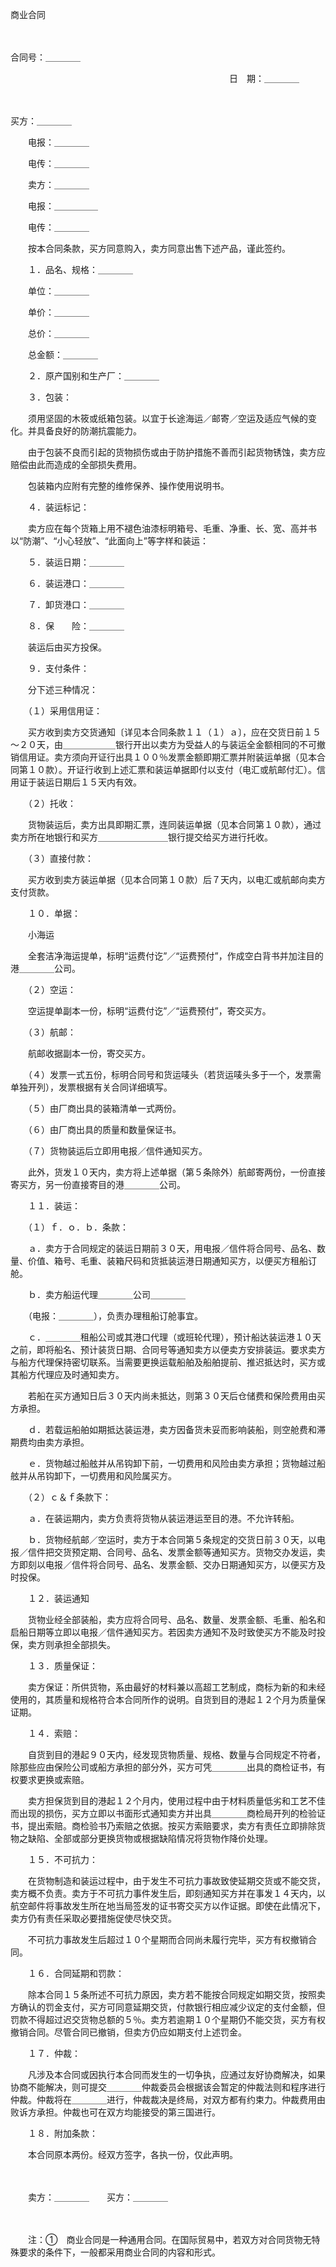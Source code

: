 



商业合同



 

　　　　　　　　　　　　　　　　　　　　　　　　　


 合同号：＿＿＿＿
 
　　　　　　　　　　　　　　　　　　　　　　　　　日　期：＿＿＿＿
 
　　

买方：＿＿＿＿

　　电报：＿＿＿＿　

　　电传：＿＿＿＿

　　卖方：＿＿＿＿

　　电报：＿＿＿＿＿　　　

　　电传：＿＿＿＿

　　按本合同条款，买方同意购入，卖方同意出售下述产品，谨此签约。

　　１．品名、规格：＿＿＿＿

　　单位：＿＿＿＿

　　单价：＿＿＿＿

　　总价：＿＿＿＿

　　总金额：＿＿＿＿

　　２．原产国别和生产厂：＿＿＿＿

　　３．包装：

　　须用坚固的木筱或纸箱包装。以宜于长途海运／邮寄／空运及适应气候的变化。并具备良好的防潮抗震能力。

　　由于包装不良而引起的货物损伤或由于防护措施不善而引起货物锈蚀，卖方应赔偿由此而造成的全部损失费用。

　　包装箱内应附有完整的维修保养、操作使用说明书。

　　４．装运标记：

　　卖方应在每个货箱上用不褪色油漆标明箱号、毛重、净重、长、宽、高并书以“防潮”、“小心轻放”、“此面向上”等字样和装运：

　　５．装运日期：＿＿＿＿

　　６．装运港口：＿＿＿＿

　　７．卸货港口：＿＿＿＿

　　８．保　　险：＿＿＿＿

　　装运后由买方投保。

　　９．支付条件：

　　分下述三种情况：

　　（１）采用信用证：

　　买方收到卖方交货通知〔详见本合同条款１１（１）ａ〕，应在交货日前１５～２０天，由＿＿＿＿＿＿银行开出以卖方为受益人的与装运全金额相同的不可撤销信用证。卖方须向开证行出具１００％发票金额即期汇票并附装运单据（见本合同第１０款）。开证行收到上述汇票和装运单据即付以支付（电汇或航邮付汇）。信用证于装运日期后１５天内有效。

　　（２）托收：

　　货物装运后，卖方出具即期汇票，连同装运单据（见本合同第１０款），通过卖方所在地银行和买方＿＿＿＿＿＿＿＿银行提交给买方进行托收。

　　（３）直接付款：

　　买方收到卖方装运单据（见本合同第１０款）后７天内，以电汇或航邮向卖方支付货款。

　　１０．单据：　　

　　小海运

　　全套洁净海运提单，标明“运费付讫”／“运费预付”，作成空白背书并加注目的港＿＿＿＿公司。

　　（２）空运：

　　空运提单副本一份，标明“运费付讫”／“运费预付”，寄交买方。

　　（３）航邮：

　　航邮收据副本一份，寄交买方。

　　（４）发票一式五份，标明合同号和货运唛头（若货运唛头多于一个，发票需单独开列），发票根据有关合同详细填写。

　　（５）由厂商出具的装箱清单一式两份。

　　（６）由厂商出具的质量和数量保证书。

　　（７）货物装运后立即用电报／信件通知买方。

　　此外，货发１０天内，卖方将上述单据（第５条除外）航邮寄两份，一份直接寄买方，另一份直接寄目的港＿＿＿＿公司。

　　１１．装运：

　　（１）ｆ．ｏ．ｂ．条款：

　　ａ．卖方于合同规定的装运日期前３０天，用电报／信件将合同号、品名、数量、价值、箱号、毛重、装箱尺码和货抵装运港日期通知买方，以便买方租船订舱。

　　ｂ．卖方船运代理＿＿＿＿公司＿＿＿＿

　　（电报：＿＿＿＿），负责办理租船订舱事宜。

　　ｃ．＿＿＿＿租船公司或其港口代理（或班轮代理），预计船达装运港１０天之前，即将船名、预计装货日期、合同号等通知卖方以便卖方安排装运。要求卖方与船方代理保持密切联系。当需要更换运载船舶及船舶提前、推迟抵达时，买方或其船方代理应及时通知卖方。

　　若船在买方通知日后３０天内尚未抵达，则第３０天后仓储费和保险费用由买方承担。

　　ｄ．若载运船舶如期抵达装运港，卖方因备货未妥而影响装船，则空舱费和滞期费均由卖方承担。

　　ｅ．货物越过船舷并从吊钩卸下前，一切费用和风险由卖方承担；货物越过船舷并从吊钩卸下，一切费用和风险属买方。

　　（２）ｃ＆ｆ条款下：

　　ａ．在装运期内，卖方负责将货物从装运港运至目的港。不允许转船。

　　ｂ．货物经航邮／空运时，卖方于本合同第５条规定的交货日前３０天，以电报／信件把交货预定期、合同号、品名、发票金额等通知买方。货物交办发运，卖方即刻以电报／信件将合同号、品名、发票金额、交办日期通知买方，以便买方及时投保。

　　１２．装运通知

　　货物业经全部装船，卖方应将合同号、品名、数量、发票金额、毛重、船名和启船日期等立即以电报／信件通知买方。若因卖方通知不及时致使买方不能及时投保，卖方则承担全部损失。

　　１３．质量保证：

　　卖方保证：所供货物，系由最好的材料兼以高超工艺制成，商标为新的和未经使用的，其质量和规格符合本合同所作的说明。自货到目的港起１２个月为质量保证期。

　　１４．索赔：

　　自货到目的港起９０天内，经发现货物质量、规格、数量与合同规定不符者，除那些应由保险公司或船方承担的部分外，买方可凭＿＿＿＿出具的商检证书，有权要求更换或索赔。

　　卖方担保货到目的港起１２个月内，使用过程中由于材料质量低劣和工艺不佳而出现的损伤，买方立即以书面形式通知卖方并出具＿＿＿＿商检局开列的检验证书，提出索赔。商检验书乃索赔之依据。按买方索赔要求，卖方有责任立即排除货物之缺陷、全部或部分更换货物或根据缺陷情况将货物作降价处理。

　　１５．不可抗力：

　　在货物制造和装运过程中，由于发生不可抗力事故致使延期交货或不能交货，卖方概不负责。卖方于不可抗力事件发生后，即刻通知买方并在事发１４天内，以航空邮件将事故发生所在地当局签发的证书寄交买方以作证据。即使在此情况下，卖方仍有责任采取必要措施促使尽快交货。

　　不可抗力事故发生后超过１０个星期而合同尚未履行完毕，买方有权撤销合同。

　　１６．合同延期和罚款：

　　除本合同１５条所述不可抗力原因，卖方若不能按合同规定如期交货，按照卖方确认的罚金支付，买方可同意延期交货，付款银行相应减少议定的支付金额，但罚款不得超过迟交货物总额的５％。卖方若逾期１０个星期仍不能交货，买方有权撤销合同。尽管合同已撤销，但卖方仍应如期支付上述罚金。

　　１７．仲裁：

　　凡涉及本合同或因执行本合同而发生的一切争执，应通过友好协商解决，如果协商不能解决，则可提交＿＿＿＿仲裁委员会根据该会暂定的仲裁法则和程序进行仲裁。仲裁将在＿＿＿＿进行，仲裁裁决是终局，对双方都有约束力。仲裁费用由败诉方承担。仲裁也可在双方均能接受的第三国进行。

　　１８．附加条款：

　　本合同原本两份。经双方签字，各执一份，仅此声明。

　　　　　　　　　　　

　　卖方：＿＿＿＿　　买方：＿＿＿＿

　　

　　注：①　商业合同是一种通用合同。在国际贸易中，若双方对合同货物无特殊要求的条件下，一般都采用商业合同的内容和形式。